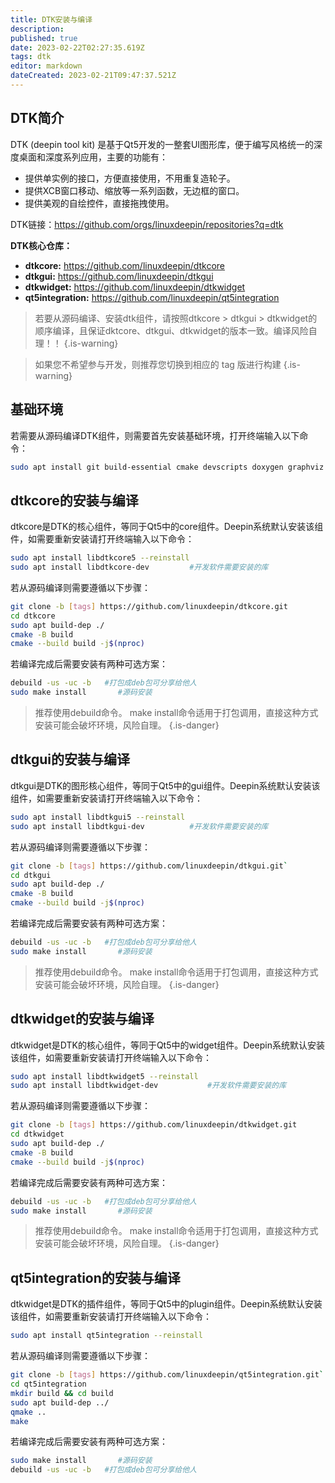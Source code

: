 ```yaml
---
title: DTK安装与编译
description: 
published: true
date: 2023-02-22T02:27:35.619Z
tags: dtk
editor: markdown
dateCreated: 2023-02-21T09:47:37.521Z
---
```


## DTK简介
DTK (deepin tool kit) 是基于Qt5开发的一整套UI图形库，便于编写风格统一的深度桌面和深度系列应用，主要的功能有：

- 提供单实例的接口，方便直接使用，不用重复造轮子。
- 提供XCB窗口移动、缩放等一系列函数，无边框的窗口。
- 提供美观的自绘控件，直接拖拽使用。

DTK链接：https://github.com/orgs/linuxdeepin/repositories?q=dtk

**DTK核心仓库：**
- **dtkcore:** https://github.com/linuxdeepin/dtkcore
- **dtkgui:** https://github.com/linuxdeepin/dtkgui
- **dtkwidget:** https://github.com/linuxdeepin/dtkwidget
- **qt5integration:** https://github.com/linuxdeepin/qt5integration

> 若要从源码编译、安装dtk组件，请按照dtkcore > dtkgui > dtkwidget的顺序编译，且保证dktcore、dtkgui、dtkwidget的版本一致。编译风险自理！！
{.is-warning}

> 如果您不希望参与开发，则推荐您切换到相应的 tag 版进行构建
{.is-warning}


## 基础环境

若需要从源码编译DTK组件，则需要首先安装基础环境，打开终端输入以下命令：

```bash
sudo apt install git build-essential cmake devscripts doxygen graphviz
```

## dtkcore的安装与编译

dtkcore是DTK的核心组件，等同于Qt5中的core组件。Deepin系统默认安装该组件，如需要重新安装请打开终端输入以下命令：

```bash
sudo apt install libdtkcore5 --reinstall
sudo apt install libdtkcore-dev			#开发软件需要安装的库
```

若从源码编译则需要遵循以下步骤：

```bash
git clone -b [tags] https://github.com/linuxdeepin/dtkcore.git
cd dtkcore
sudo apt build-dep ./
cmake -B build
cmake --build build -j$(nproc)
```

若编译完成后需要安装有两种可选方案：

```bash
debuild -us -uc -b 	 #打包成deb包可分享给他人
sudo make install 		#源码安装
```

> 推荐使用debuild命令。
> make install命令适用于打包调用，直接这种方式安装可能会破坏环境，风险自理。
{.is-danger}


## dtkgui的安装与编译

dtkgui是DTK的图形核心组件，等同于Qt5中的gui组件。Deepin系统默认安装该组件，如需要重新安装请打开终端输入以下命令：

```bash
sudo apt install libdtkgui5 --reinstall
sudo apt install libdtkgui-dev			#开发软件需要安装的库
```

若从源码编译则需要遵循以下步骤：

```bash
git clone -b [tags] https://github.com/linuxdeepin/dtkgui.git`
cd dtkgui
sudo apt build-dep ./
cmake -B build
cmake --build build -j$(nproc)
```

若编译完成后需要安装有两种可选方案：

```bash
debuild -us -uc -b 	 #打包成deb包可分享给他人
sudo make install 		#源码安装
```

> 推荐使用debuild命令。
> make install命令适用于打包调用，直接这种方式安装可能会破坏环境，风险自理。
{.is-danger}


## dtkwidget的安装与编译
dtkwidget是DTK的核心组件，等同于Qt5中的widget组件。Deepin系统默认安装该组件，如需要重新安装请打开终端输入以下命令：

```bash
sudo apt install libdtkwidget5 --reinstall
sudo apt install libdtkwidget-dev			#开发软件需要安装的库
```

若从源码编译则需要遵循以下步骤：

```bash
git clone -b [tags] https://github.com/linuxdeepin/dtkwidget.git
cd dtkwidget
sudo apt build-dep ./
cmake -B build
cmake --build build -j$(nproc)
```

若编译完成后需要安装有两种可选方案：

```bash
debuild -us -uc -b 	 #打包成deb包可分享给他人
sudo make install 		#源码安装
```

> 推荐使用debuild命令。
> make install命令适用于打包调用，直接这种方式安装可能会破坏环境，风险自理。
{.is-danger}


## qt5integration的安装与编译

dtkwidget是DTK的插件组件，等同于Qt5中的plugin组件。Deepin系统默认安装该组件，如需要重新安装请打开终端输入以下命令：

```bash
sudo apt install qt5integration --reinstall
```

若从源码编译则需要遵循以下步骤：

```bash
git clone -b [tags] https://github.com/linuxdeepin/qt5integration.git`
cd qt5integration
mkdir build && cd build
sudo apt build-dep ../
qmake ..
make
```

若编译完成后需要安装有两种可选方案：

```bash
sudo make install 		#源码安装
debuild -us -uc -b 	 #打包成deb包可分享给他人
```